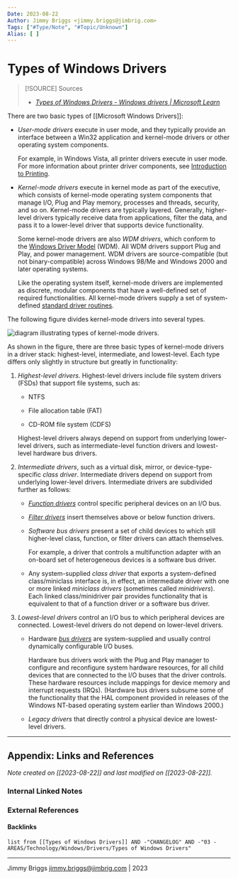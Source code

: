 ```yaml
---
Date: 2023-08-22
Author: Jimmy Briggs <jimmy.briggs@jimbrig.com>
Tags: ["#Type/Note", "#Topic/Unknown"]
Alias: [ ]
---
```


# Types of Windows Drivers

> [!SOURCE] Sources
> - *[Types of Windows Drivers - Windows drivers | Microsoft Learn](https://learn.microsoft.com/en-us/windows-hardware/drivers/kernel/types-of-windows-drivers)*

There are two basic types of [[Microsoft Windows Drivers]]:

- _User-mode drivers_ execute in user mode, and they typically provide an interface between a Win32 application and kernel-mode drivers or other operating system components.
    
    For example, in Windows Vista, all printer drivers execute in user mode. For more information about printer driver components, see [Introduction to Printing](https://learn.microsoft.com/en-us/windows-hardware/drivers/print/introduction-to-printing).
    
- _Kernel-mode drivers_ execute in kernel mode as part of the executive, which consists of kernel-mode operating system components that manage I/O, Plug and Play memory, processes and threads, security, and so on. Kernel-mode drivers are typically layered. Generally, higher-level drivers typically receive data from applications, filter the data, and pass it to a lower-level driver that supports device functionality.
    
    Some kernel-mode drivers are also _WDM drivers_, which conform to the [Windows Driver Model](https://learn.microsoft.com/en-us/windows-hardware/drivers/kernel/introduction-to-wdm) (WDM). All WDM drivers support Plug and Play, and power management. WDM drivers are source-compatible (but not binary-compatible) across Windows 98/Me and Windows 2000 and later operating systems.
    
    Like the operating system itself, kernel-mode drivers are implemented as discrete, modular components that have a well-defined set of required functionalities. All kernel-mode drivers supply a set of system-defined [standard driver routines](https://learn.microsoft.com/en-us/windows-hardware/drivers/kernel/introduction-to-standard-driver-routines).
    

The following figure divides kernel-mode drivers into several types.

![diagram illustrating types of kernel-mode drivers.](https://learn.microsoft.com/en-us/windows-hardware/drivers/kernel/images/1drvlyrs.png)

As shown in the figure, there are three basic types of kernel-mode drivers in a driver stack: highest-level, intermediate, and lowest-level. Each type differs only slightly in structure but greatly in functionality:

1. _Highest-level drivers_. Highest-level drivers include file system drivers (FSDs) that support file systems, such as:
    
    - NTFS
        
    - File allocation table (FAT)
        
    - CD-ROM file system (CDFS)
        
    
    Highest-level drivers always depend on support from underlying lower-level drivers, such as intermediate-level function drivers and lowest-level hardware bus drivers.
    
2. _Intermediate drivers_, such as a virtual disk, mirror, or device-type-specific _class driver_. Intermediate drivers depend on support from underlying lower-level drivers. Intermediate drivers are subdivided further as follows:
    
    - [_Function drivers_](https://learn.microsoft.com/en-us/windows-hardware/drivers/kernel/function-drivers) control specific peripheral devices on an I/O bus.
        
    - [_Filter drivers_](https://learn.microsoft.com/en-us/windows-hardware/drivers/kernel/filter-drivers) insert themselves above or below function drivers.
        
    - _Software bus drivers_ present a set of child devices to which still higher-level class, function, or filter drivers can attach themselves.
        
        For example, a driver that controls a multifunction adapter with an on-board set of heterogeneous devices is a software bus driver.
        
    - Any system-supplied _class driver_ that exports a system-defined class/miniclass interface is, in effect, an intermediate driver with one or more linked _miniclass drivers_ (sometimes called _minidrivers_). Each linked class/minidriver pair provides functionality that is equivalent to that of a function driver or a software bus driver.
        
3. _Lowest-level drivers_ control an I/O bus to which peripheral devices are connected. Lowest-level drivers do not depend on lower-level drivers.
    
    - Hardware [_bus drivers_](https://learn.microsoft.com/en-us/windows-hardware/drivers/kernel/bus-drivers) are system-supplied and usually control dynamically configurable I/O buses.
        
        Hardware bus drivers work with the Plug and Play manager to configure and reconfigure system hardware resources, for all child devices that are connected to the I/O buses that the driver controls. These hardware resources include mappings for device memory and interrupt requests (IRQs). (Hardware bus drivers subsume some of the functionality that the HAL component provided in releases of the Windows NT-based operating system earlier than Windows 2000.)
        
    - _Legacy drivers_ that directly control a physical device are lowest-level drivers.

***

## Appendix: Links and References

*Note created on [[2023-08-22]] and last modified on [[2023-08-22]].*

### Internal Linked Notes

### External References

#### Backlinks

```dataview
list from [[Types of Windows Drivers]] AND -"CHANGELOG" AND -"03 - AREAS/Technology/Windows/Drivers/Types of Windows Drivers"
```


***

Jimmy Briggs <jimmy.briggs@jimbrig.com> | 2023

